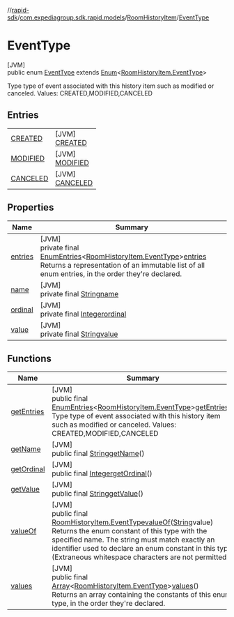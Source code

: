 //[rapid-sdk](../../../../index.md)/[com.expediagroup.sdk.rapid.models](../../index.md)/[RoomHistoryItem](../index.md)/[EventType](index.md)

# EventType

[JVM]\
public enum [EventType](index.md) extends [Enum](https://docs.oracle.com/javase/8/docs/api/java/lang/Enum.html)&lt;[RoomHistoryItem.EventType](index.md)&gt;

Type type of event associated with this history item such as modified or canceled. Values: CREATED,MODIFIED,CANCELED

## Entries

| | |
|---|---|
| [CREATED](-c-r-e-a-t-e-d/index.md) | [JVM]<br>[CREATED](-c-r-e-a-t-e-d/index.md) |
| [MODIFIED](-m-o-d-i-f-i-e-d/index.md) | [JVM]<br>[MODIFIED](-m-o-d-i-f-i-e-d/index.md) |
| [CANCELED](-c-a-n-c-e-l-e-d/index.md) | [JVM]<br>[CANCELED](-c-a-n-c-e-l-e-d/index.md) |

## Properties

| Name | Summary |
|---|---|
| [entries](index.md#-1001752365%2FProperties%2F700308213) | [JVM]<br>private final [EnumEntries](https://kotlinlang.org/api/latest/jvm/stdlib/kotlin.enums/-enum-entries/index.html)&lt;[RoomHistoryItem.EventType](index.md)&gt;[entries](index.md#-1001752365%2FProperties%2F700308213)<br>Returns a representation of an immutable list of all enum entries, in the order they're declared. |
| [name](../../-unavailable-reason/-code/-n-o_-i-n-v-e-n-t-o-r-y_-a-v-a-i-l-a-b-l-e/index.md#-372974862%2FProperties%2F700308213) | [JVM]<br>private final [String](https://docs.oracle.com/javase/8/docs/api/java/lang/String.html)[name](../../-unavailable-reason/-code/-n-o_-i-n-v-e-n-t-o-r-y_-a-v-a-i-l-a-b-l-e/index.md#-372974862%2FProperties%2F700308213) |
| [ordinal](../../-unavailable-reason/-code/-n-o_-i-n-v-e-n-t-o-r-y_-a-v-a-i-l-a-b-l-e/index.md#-739389684%2FProperties%2F700308213) | [JVM]<br>private final [Integer](https://docs.oracle.com/javase/8/docs/api/java/lang/Integer.html)[ordinal](../../-unavailable-reason/-code/-n-o_-i-n-v-e-n-t-o-r-y_-a-v-a-i-l-a-b-l-e/index.md#-739389684%2FProperties%2F700308213) |
| [value](-c-a-n-c-e-l-e-d/index.md#1085648018%2FProperties%2F700308213) | [JVM]<br>private final [String](https://docs.oracle.com/javase/8/docs/api/java/lang/String.html)[value](-c-a-n-c-e-l-e-d/index.md#1085648018%2FProperties%2F700308213) |

## Functions

| Name | Summary |
|---|---|
| [getEntries](get-entries.md) | [JVM]<br>public final [EnumEntries](https://kotlinlang.org/api/latest/jvm/stdlib/kotlin.enums/-enum-entries/index.html)&lt;[RoomHistoryItem.EventType](index.md)&gt;[getEntries](get-entries.md)()<br>Type type of event associated with this history item such as modified or canceled. Values: CREATED,MODIFIED,CANCELED |
| [getName](index.md#-256126745%2FFunctions%2F700308213) | [JVM]<br>public final [String](https://docs.oracle.com/javase/8/docs/api/java/lang/String.html)[getName](index.md#-256126745%2FFunctions%2F700308213)() |
| [getOrdinal](index.md#1359354103%2FFunctions%2F700308213) | [JVM]<br>public final [Integer](https://docs.oracle.com/javase/8/docs/api/java/lang/Integer.html)[getOrdinal](index.md#1359354103%2FFunctions%2F700308213)() |
| [getValue](get-value.md) | [JVM]<br>public final [String](https://docs.oracle.com/javase/8/docs/api/java/lang/String.html)[getValue](get-value.md)() |
| [valueOf](value-of.md) | [JVM]<br>public final [RoomHistoryItem.EventType](index.md)[valueOf](value-of.md)([String](https://docs.oracle.com/javase/8/docs/api/java/lang/String.html)value)<br>Returns the enum constant of this type with the specified name. The string must match exactly an identifier used to declare an enum constant in this type. (Extraneous whitespace characters are not permitted.) |
| [values](values.md) | [JVM]<br>public final [Array](https://kotlinlang.org/api/latest/jvm/stdlib/kotlin/-array/index.html)&lt;[RoomHistoryItem.EventType](index.md)&gt;[values](values.md)()<br>Returns an array containing the constants of this enum type, in the order they're declared. |
